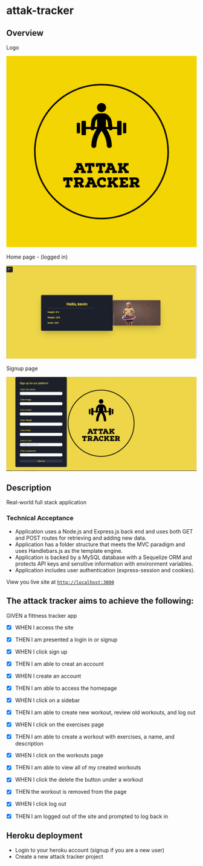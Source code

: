 # attak-tracker

## Overview

Logo

![Home](AttakTracker-logos.jpeg)

Home page - (logged in)

![LoggedInHome](https://github.com/attak5/attak-tracker/blob/main/public/css/assets/HomePage.png)

Signup page

![Signup](https://github.com/attak5/attak-tracker/blob/main/public/css/assets/SignUp%20Page.png)

## Description

Real-world full stack application

### Technical Acceptance
* Application uses a Node.js and Express.js back end and uses both GET and POST routes for retrieving and adding new data.
* Application has a folder structure that meets the MVC paradigm and uses Handlebars.js as the template engine.
* Application is backed by a MySQL database with a Sequelize ORM and protects API keys and sensitive information with environment variables.
* Application includes user authentication (express-session and cookies).

View you live site at [`http://localhost:3000`](https://attak-tracker.herokuapp.com/login)

## The attack tracker aims to achieve the following:

GIVEN a fittness tracker app

- [x] WHEN I access the site
- [x] THEN I am presented a login in or signup
- [x] WHEN I click sign up
- [x] THEN I am able to creat an account
- [x] WHEN I create an account
- [x] THEN I am  able to access the homepage
- [x] WHEN I click on a sidebar
- [x] THEN I am able to create new workout, review old workouts, and log out
- [x] WHEN I click on the exercises page
- [x] THEN I am able to create a workout with exercises, a name, and description
- [x] WHEN I click on the workouts page
- [x] THEN I am able to view all of my created workouts
- [x] WHEN I click the delete the button under a workout
- [x] THEN the workout is removed from the page
- [x] WHEN I click log out
- [x] THEN I am logged out of the site and prompted to log back in


## Heroku deployment

- Login to your heroku account (signup if you are a new user)
- Create a new attack tracker project
